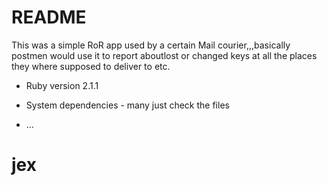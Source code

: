 # README

This was a simple RoR app used by a certain Mail courier,,,basically postmen would use it to report aboutlost or changed keys at all the places they where supposed to deliver to etc.

* Ruby version 2.1.1

* System dependencies - many just check the files

* ...
# jex
